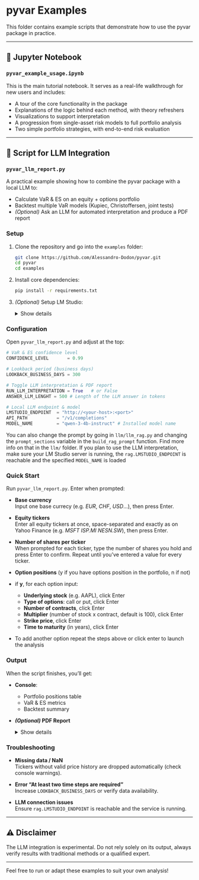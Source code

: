 # pyvar Examples

This folder contains example scripts that demonstrate how to use the pyvar package in practice.

---

## 📘 Jupyter Notebook

### `pyvar_example_usage.ipynb`

This is the main tutorial notebook. It serves as a real-life walkthrough for new users and includes:

- A tour of the core functionality in the package
- Explanations of the logic behind each method, with theory refreshers
- Visualizations to support interpretation
- A progression from single-asset risk models to full portfolio analysis
- Two simple portfolio strategies, with end-to-end risk evaluation

---

## 🤖 Script for LLM Integration

### `pyvar_llm_report.py`

A practical example showing how to combine the pyvar package with a local LLM to:

- Calculate VaR & ES on an equity + options portfolio  
- Backtest multiple VaR models (Kupiec, Christoffersen, joint tests)  
- _(Optional)_ Ask an LLM for automated interpretation  and produce a PDF report 

### Setup

1. Clone the repository and go into the `examples` folder:  
   ```bash
   git clone https://github.com/Alessandro-Dodon/pyvar.git
   cd pyvar
   cd examples

2. Install core dependencies:  
   ```bash
   pip install -r requirements.txt

3. _(Optional)_ Setup LM Studio:
   <details>
   <summary>Show details</summary>
  
   To download and configure your local LM Studio correctly, follow the step-by-step notebook:                 `llm/tutorial_llm.ipynb`
   
   </details>

### Configuration
Open `pyvar_llm_report.py` and adjust at the top:

```python
# VaR & ES confidence level
CONFIDENCE_LEVEL       = 0.99

# Lookback period (business days)
LOOKBACK_BUSINESS_DAYS = 300

# Toggle LLM interpretation & PDF report
RUN_LLM_INTERPRETATION = True   # or False
ANSWER_LLM_LENGHT = 500 # Length of the LLM answer in tokens

# Local LLM endpoint & model
LMSTUDIO_ENDPOINT  = "http://<your-host>:<port>"
API_PATH           = "/v1/completions"
MODEL_NAME         = "qwen-3-4b-instruct" # Installed model name
```
You can also change the prompt by going in `llm/llm_rag.py` and changing the `prompt_sections` variable in the `build_rag_prompt` function. Find more info on that in the `llm/` folder. If you plan to use the LLM interpretation, make sure your LM Studio server is running, the `rag.LMSTUDIO_ENDPOINT` is reachable and the specified `MODEL_NAME` is loaded

### Quick Start
Run `pyvar_llm_report.py`. Enter when prompted:

- **Base currency**  
  Input one base currecy (e.g. _EUR_, _CHF_, _USD_...), then press Enter.

- **Equity tickers**  
  Enter all equity tickers at once, space-separated and exactly as on Yahoo Finance (e.g. _MSFT_ _ISP.MI_ _NESN.SW_), then press Enter.

- **Number of shares per ticker**  
  When prompted for each ticker, type the number of shares you hold and press Enter to confirm. Repeat until you’ve entered a value for every ticker.


- **Option positions** (y if you have options position in the portfolio, n if not)
 - if **y**, for each option input:
   - **Underlying stock** (e.g. AAPL), click Enter
   - **Type of options**: call or put, click Enter
   - **Number of contracts**, click Enter
   - **Multiplier** (number of stock x contract, default is 100), click Enter
   - **Strike price**, click Enter
   - **Time to maturity** (in years), click Enter
- To add another option repeat the steps above or click enter to launch the analysis
  

### Output

When the script finishes, you’ll get:

- **Console**:  
  - Portfolio positions table  
  - VaR & ES metrics  
  - Backtest summary  

- **_(Optional)_ PDF Report**  
  <details>
  <summary>Show details</summary>

  If `RUN_LLM_INTERPRETATION = True`, the LLM interpretation runs automatically and a PDF report is generated (e.g., in `./reports/`).

  </details>
  
### Troubleshooting

- **Missing data / NaN**  
  Tickers without valid price history are dropped automatically (check console warnings).

- **Error “At least two time steps are required”**  
  Increase `LOOKBACK_BUSINESS_DAYS` or verify data availability.

- **LLM connection issues**  
  Ensure `rag.LMSTUDIO_ENDPOINT` is reachable and the service is running.


---


## ⚠️ Disclaimer

The LLM integration is experimental. Do not rely solely on its output, always verify results with traditional methods or a qualified expert.  



---

Feel free to run or adapt these examples to suit your own analysis!






